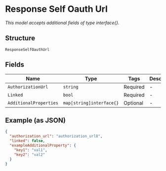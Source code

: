 
# Response Self Oauth Url

*This model accepts additional fields of type interface{}.*

## Structure

`ResponseSelfOauthUrl`

## Fields

| Name | Type | Tags | Description |
|  --- | --- | --- | --- |
| `AuthorizationUrl` | `string` | Required | - |
| `Linked` | `bool` | Required | - |
| `AdditionalProperties` | `map[string]interface{}` | Optional | - |

## Example (as JSON)

```json
{
  "authorization_url": "authorization_url8",
  "linked": false,
  "exampleAdditionalProperty": {
    "key1": "val1",
    "key2": "val2"
  }
}
```

